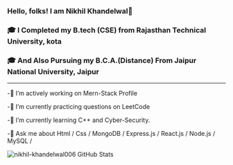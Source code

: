 ### Hello, folks!  I am Nikhil Khandelwal👋

###  🎓 I Completed my B.tech (CSE) from Rajasthan Technical University, kota
###  🎓 And Also Pursuing my B.C.A.(Distance) From Jaipur National University, Jaipur
<hr>


 
-🔭 I’m actively working on Mern-Stack Profile

-👯 I’m currently practicing questions on LeetCode

-🌱 I’m currently learning C++ and Cyber-Security.

<!-- -👯 I’m actively looking for a Full-Time Job  -->

-💬 Ask me about  Html / Css / MongoDB / Express.js  / React.js / Node.js / MySQL / 

<!---
nikhil-khandelwal006/nikhil-khandelwal006 is a ✨ special ✨ repository because its `README.md` (this file) appears on your GitHub profile.
You can click the Preview link to take a look at your changes.
--->
<img align="left" alt="nikhil-khandelwal006 GitHub Stats" src="https://github-readme-stats.vercel.app/api?username=nikhil-khandelwal006&show_icons=true&hide_border=true" />
